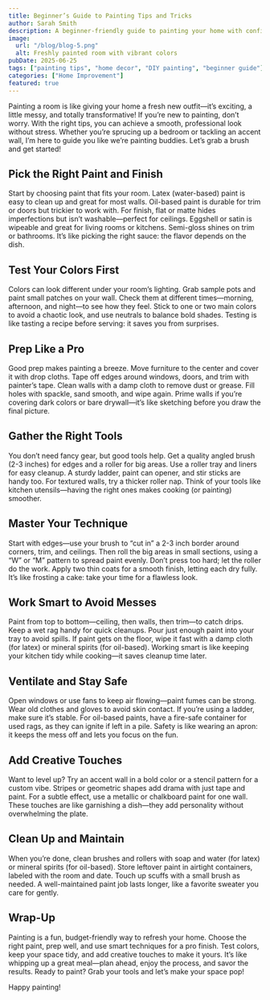 ```yaml
---
title: Beginner’s Guide to Painting Tips and Tricks
author: Sarah Smith
description: A beginner-friendly guide to painting your home with confidence, including tips and tricks to achieve a professional-looking finish.
image:
  url: "/blog/blog-5.png"
  alt: Freshly painted room with vibrant colors
pubDate: 2025-06-25
tags: ["painting tips", "home decor", "DIY painting", "beginner guide"]
categories: ["Home Improvement"]
featured: true
---
```


Painting a room is like giving your home a fresh new outfit—it’s exciting, a little messy, and totally transformative! If you’re new to painting, don’t worry. With the right tips, you can achieve a smooth, professional look without stress. Whether you’re sprucing up a bedroom or tackling an accent wall, I’m here to guide you like we’re painting buddies. Let’s grab a brush and get started!

## Pick the Right Paint and Finish

Start by choosing paint that fits your room. Latex (water-based) paint is easy to clean up and great for most walls. Oil-based paint is durable for trim or doors but trickier to work with. For finish, flat or matte hides imperfections but isn’t washable—perfect for ceilings. Eggshell or satin is wipeable and great for living rooms or kitchens. Semi-gloss shines on trim or bathrooms. It’s like picking the right sauce: the flavor depends on the dish.

## Test Your Colors First

Colors can look different under your room’s lighting. Grab sample pots and paint small patches on your wall. Check them at different times—morning, afternoon, and night—to see how they feel. Stick to one or two main colors to avoid a chaotic look, and use neutrals to balance bold shades. Testing is like tasting a recipe before serving: it saves you from surprises.

## Prep Like a Pro

Good prep makes painting a breeze. Move furniture to the center and cover it with drop cloths. Tape off edges around windows, doors, and trim with painter’s tape. Clean walls with a damp cloth to remove dust or grease. Fill holes with spackle, sand smooth, and wipe again. Prime walls if you’re covering dark colors or bare drywall—it’s like sketching before you draw the final picture.

## Gather the Right Tools

You don’t need fancy gear, but good tools help. Get a quality angled brush (2-3 inches) for edges and a roller for big areas. Use a roller tray and liners for easy cleanup. A sturdy ladder, paint can opener, and stir sticks are handy too. For textured walls, try a thicker roller nap. Think of your tools like kitchen utensils—having the right ones makes cooking (or painting) smoother.

## Master Your Technique

Start with edges—use your brush to “cut in” a 2-3 inch border around corners, trim, and ceilings. Then roll the big areas in small sections, using a “W” or “M” pattern to spread paint evenly. Don’t press too hard; let the roller do the work. Apply two thin coats for a smooth finish, letting each dry fully. It’s like frosting a cake: take your time for a flawless look.

## Work Smart to Avoid Messes

Paint from top to bottom—ceiling, then walls, then trim—to catch drips. Keep a wet rag handy for quick cleanups. Pour just enough paint into your tray to avoid spills. If paint gets on the floor, wipe it fast with a damp cloth (for latex) or mineral spirits (for oil-based). Working smart is like keeping your kitchen tidy while cooking—it saves cleanup time later.

## Ventilate and Stay Safe

Open windows or use fans to keep air flowing—paint fumes can be strong. Wear old clothes and gloves to avoid skin contact. If you’re using a ladder, make sure it’s stable. For oil-based paints, have a fire-safe container for used rags, as they can ignite if left in a pile. Safety is like wearing an apron: it keeps the mess off and lets you focus on the fun.

## Add Creative Touches

Want to level up? Try an accent wall in a bold color or a stencil pattern for a custom vibe. Stripes or geometric shapes add drama with just tape and paint. For a subtle effect, use a metallic or chalkboard paint for one wall. These touches are like garnishing a dish—they add personality without overwhelming the plate.

## Clean Up and Maintain

When you’re done, clean brushes and rollers with soap and water (for latex) or mineral spirits (for oil-based). Store leftover paint in airtight containers, labeled with the room and date. Touch up scuffs with a small brush as needed. A well-maintained paint job lasts longer, like a favorite sweater you care for gently.

## Wrap-Up

Painting is a fun, budget-friendly way to refresh your home. Choose the right paint, prep well, and use smart techniques for a pro finish. Test colors, keep your space tidy, and add creative touches to make it yours. It’s like whipping up a great meal—plan ahead, enjoy the process, and savor the results. Ready to paint? Grab your tools and let’s make your space pop!

Happy painting!
